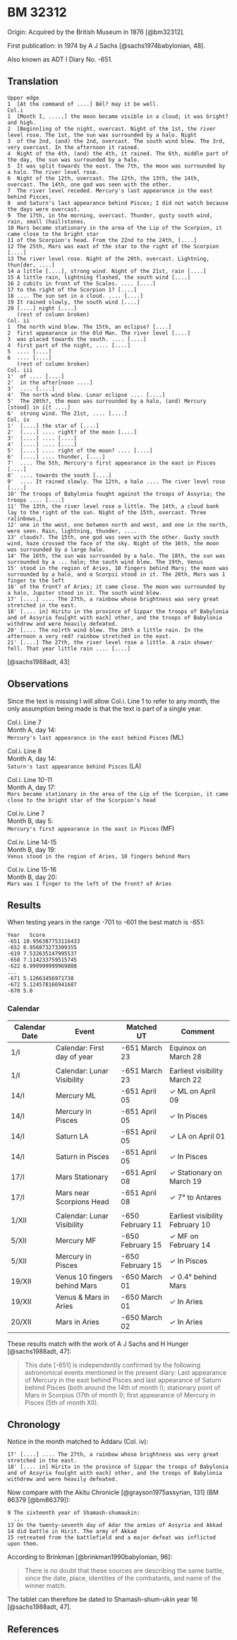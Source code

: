 # BM 32312 

Origin: Acquired by the British Museum in 1876 [@bm32312].

First publication: in 1974 by A J Sachs [@sachs1974babylonian, 48].

Also known as ADT I Diary No. -651.

## Translation
```
Upper edge
1  [At the command of ....] Bēl? may it be well.
Col.i
1  [Month I, ....,] the moon became visible in a cloud; it was bright? and high.
2  [Beginn]ing of the night, overcast. Night of the 1st, the river level rose. The 1st, the sun was surrounded by a halo. Night
3  of the 2nd, (and) the 2nd, overcast. The south wind blew. The 3rd, very overcast. In the afternoon it rained.
4  Night of the 4th, (and) the 4th, it rained. The 6th, middle part of the day, the sun was surrounded by a halo.
5  It was split towards the east. The 7th, the moon was surrounded by a halo. The river level rose.
6  Night of the 12th, overcast. The 12th, the 13th, the 14th, overcast. The 14th, one god was seen with the other.
7  The river level receded. Mercury's last appearance in the east behind Pisces,
8  and Saturn's last appearance behind Pisces; I did not watch because the days were overcast.
9  The 17th, in the morning, overcast. Thunder, gusty south wind, rain, small (hail)stones.
10 Mars became stationary in the area of the Lip of the Scorpion, it came close to the bright star
11 of the Scorpion's head. From the 22nd to the 24th, [....]
12 The 25th, Mars was east of the star to the right of the Scorpion [....]
13 The river level rose. Night of the 20th, overcast. Lightning, thun[der, ....]
14 a little [....], strong wind. Night of the 21st, rain [....]
15 A little rain, lightning flashed, the south wind [....]
16 2 cubits in front of the Scales. .... [....]
17 to the right of the Scorpion 1? [....]
18 .... The sun set in a cloud. .... [....]
19 It rained slowly, the south wind [....]
20 [....] night [....]
   (rest of column broken)
Col. ii
1  The north wind blew. The 15th, an eclipse? [....]
2  first appearance in the Old Man. The river level [....]
3  was placed towards the south. .... [....]
4  first part of the night, .... [....]
5  .... [....]
6  .... [....]
   (rest of column broken)
Col. iii
1'  of .... [....]
2'  in the after[noon ....]
3'  .... [....]
4'  The north wind blew. Lunar eclipse .... [....]
5'  The 20th?, the moon was surrounded by a halo, (and) Mercury [stood] in i[t ....]
6'  strong wind. The 21st, .... [....]
Col. iv
1'  [....] the star of [....]
2'  [....] .... right? of the moon [....]
3'  [....] .... [....]
4'  [....] .... [....]
5'  [....] .... right of the moon? .... [....]
6'  [....] .... thunder, [....]
7'  .... The 5th, Mercury's first appearance in the east in Pisces [....]
8'  .... towards the south [....]
9'  .... It rained slowly. The 12th, a halo .... The river level rose [....]
10' The troops of Babylonia fought against the troops of Assyria; the troops .... [....]
11' The 13th, the river level rose a little. The 14th, a cloud bank lay to the right of the sun. Night of the 15th, overcast. Three ra[inbows,]
12' one in the west, one between north and west, and one in the north, were seen. Rain, lightning, thunder, ....
13' clouds?. The 15th, one god was seen with the other. Gusty south wind, haze crossed the face of the sky. Night of the 16th, the moon was surrounded by a large halo.
14' The 16th, the sun was surrounded by a halo. The 18th, the sun was surrounded by a ... halo; the south wind blew. The 19th, Venus
15' stood in the region of Aries, 10 fingers behind Mars; the moon was surrounded by a halo, and α Scorpii stood in it. The 20th, Mars was 1 finger to the left
16' of the front? of Aries; it came close. The moon was surrounded by a halo, Jupiter stood in it. The south wind blew.
17' [....] .... The 27th, a rainbow whose brightness was very great stretched in the east.
18' [.... in] Hiritu in the province of Sippar the troops of Babylonia and of Assyria fou[ght with each] other, and the troops of Babylonia withdrew and were heavily defeated.
20' [.... The no]rth wind blew. The 28th a little rain. In the afternoon a very red? rainbow stretched in the east.
21' [....] The 27th, the river level rose a little. A rain shower fell. That year little rain .... [....]
```
[@sachs1988adt, 43]

## Observations

Since the text is missing I will allow Col.i. Line 1 to refer to any month, the only
assumption being made is that the text is part of a single year.

Col.i. Line 7\
Month A, day 14:\
`Mercury's last appearance in the east behind Pisces` (ML)

Col.i. Line 8\
Month A, day 14:\
`Saturn's last appearance behind Pisces` (LA)

Col.i. Line 10-11\
Month A, day 17:\
`Mars became stationary in the area of the Lip of the Scorpion, it came close to the bright star of the Scorpion's head`

Col.iv. Line 7\
Month B, day 5:\
`Mercury's first appearance in the east in Pisces` (MF)

Col.iv. Line 14-15\
Month B, day 19:\
`Venus stood in the region of Aries, 10 fingers behind Mars`

Col.iv. Line 15-16\
Month B, day 20:\
`Mars was 1 finger to the left of the front? of Aries`

## Results

When testing years in the range -701 to -601 the best match is -651:

```
Year   Score
-651 10.956387753116433
-652 8.956873273309355
-619 7.532635147995537
-658 7.114233759515745
-622 6.999999999969808
...
-671 5.12663456971738
-672 5.124578166941687
-670 5.0
```

### Calendar

| Calendar Date | Event                        | Matched UT       | Comment                             | 
|---------------|------------------------------|------------------|-------------------------------------|
| 1/I           | Calendar: First day of year  | -651 March 23    | Equinox on March 28                 |
|               |                              |                  |                                     |
| 1/I           | Calendar: Lunar Visibility   | -651 March 23    | Earliest visibility March 22        |
| 14/I          | Mercury ML                   | -651 April 05    | ✓ ML on April 09                    |
| 14/I          | Mercury in Pisces            | -651 April 05    | ✓ In Pisces                         |
| 14/I          | Saturn LA                    | -651 April 05    | ✓ LA on April 01                    |
| 14/I          | Saturn in Pisces             | -651 April 05    | ✓ In Pisces                         |
| 17/I          | Mars Stationary              | -651 April 08    | ✓ Stationary on March 19            |
| 17/I          | Mars near Scorpions Head     | -651 April 08    | ✓ 7° to Antares                     |
|               |                              |                  |                                     |
| 1/XII         | Calendar: Lunar Visibility   | -650 February 11 | Earliest visibility February 10     |
| 5/XII         | Mercury MF                   | -650 February 15 | ✓ MF on February 14                 |
| 5/XII         | Mercury in Pisces            | -650 February 15 | ✓ In Pisces                         |
| 19/XII        | Venus 10 fingers behind Mars | -650 March 01    | ✓ 0.4° behind Mars                  |
| 19/XII        | Venus & Mars in Aries        | -650 March 01    | ✓ In Aries                          |
| 20/XII        | Mars in Aries                | -650 March 02    | ✓ In Aries                          |

These results match with the work of A J Sachs and H Hunger [@sachs1988adt, 47]:

> This date [-651] is independently confirmed by the
> following astronomical events mentioned in the present diary:
> Last appearance of Mercury
> in the east behind Pisces and last appearance of Saturn behind Pisces (both around
> the 14th of month I); stationary point of Mars in Scorpius (17th of month I); first
> appearance of Mercury in Pisces (5th of month XII).

## Chronology

Notice in the month matched to Addaru (Col. iv):
```
17' [....] .... The 27th, a rainbow whose brightness was very great stretched in the east.
18' [.... in] Hiritu in the province of Sippar the troops of Babylonia and of Assyria fou[ght with each] other, and the troops of Babylonia withdrew and were heavily defeated.
```

Now compare with the Akitu Chronicle [@grayson1975assyrian, 131] (BM 86379 [@bm86379]):
```
9 The sixteenth year of Shamash-shumaukin:
  ...
13 On the twenty-seventh day of Adar the armies of Assyria and Akkad
14 did battle in Hirit. The army of Akkad
15 retreated from the battlefield and a major defeat was inflicted upon them.
```

According to Brinkman [@brinkman1990babylonian, 96]:

> There is no doubt that these sources are describing the same battle, since the date,
> place, identities of the combatants, and name of the winner match.

The tablet can therefore be dated to Shamash-shum-ukin year 16 [@sachs1988adt, 47].

## References
